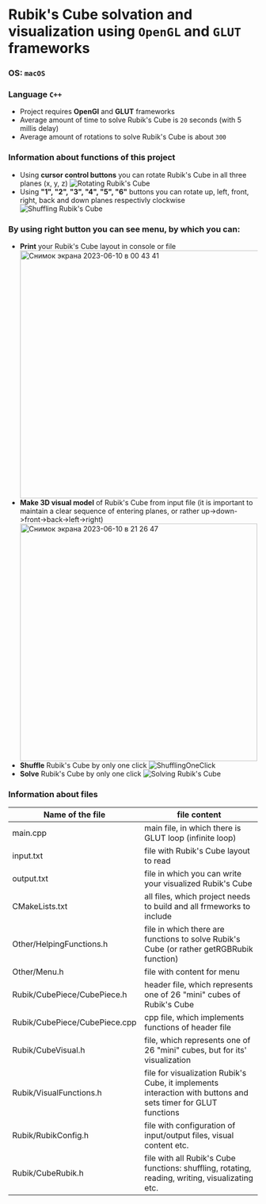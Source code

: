 # Rubik's Cube solvation and visualization using `OpenGL` and `GLUT` frameworks
### OS: `macOS`
### Language `C++`
* Project requires **OpenGl** and **GLUT** frameworks
* Average amount of time to solve Rubik's Cube is `20` seconds (with 5 millis delay)
* Average amount of rotations to solve Rubik's Cube is about `300`
### Information about functions of this project
* Using **cursor control buttons** you can rotate Rubik's Cube in all three planes (x, y, z)
  ![Rotating Rubik's Cube](https://github.com/GReEeN17/RubikCube/assets/70602093/f6e861be-5a33-4171-a4a3-e118488e1cd4)
* Using **"1", "2", "3", "4", "5", "6"** buttons you can rotate up, left, front, right, back and down planes respectivly clockwise
   ![Shuffling Rubik's Cube](https://github.com/GReEeN17/RubikCube/assets/70602093/d27b3758-3a4e-4ec6-9ca8-871dc8dab168)
### By using right button you can see menu, by which you can: 
* **Print** your Rubik's Cube layout in console or file
  <div><img width="500" alt="Снимок экрана 2023-06-10 в 00 43 41" src="https://github.com/GReEeN17/RubikCube/assets/70602093/091ab94e-9b1d-4a1e-91d4-192fa9306509"></div>
* **Make 3D visual model** of Rubik's Cube from input file (it is important to maintain a clear sequence of entering planes, or rather up->down->front->back->left->right)
  <div><img width="479" alt="Снимок экрана 2023-06-10 в 21 26 47" src="https://github.com/GReEeN17/RubikCube/assets/70602093/e5dc0130-9762-4120-9af0-5811d3c612ed"></div>
* **Shuffle** Rubik's Cube by only one click
  ![ShufflingOneClick](https://github.com/GReEeN17/RubikCube/assets/70602093/352ac991-fc0c-4d9c-ae26-a8f5a673b893)
* **Solve** Rubik's Cube by only one click
  ![Solving Rubik's Cube](https://github.com/GReEeN17/RubikCube/assets/70602093/5564dd9c-225c-435f-8509-c6656a921af8)
### Information about files
Name of the file             | file content
-----------------------------|-------------
main.cpp                     |main file, in which there is GLUT loop (infinite loop)
input.txt                    |file with Rubik's Cube layout to read
output.txt                   |file in which you can write your visualized Rubik's Cube
CMakeLists.txt               |all files, which project needs to build and all frmeworks to include
Other/HelpingFunctions.h     |file in which there are functions to solve Rubik's Cube (or rather getRGBRubik function)
Other/Menu.h                 |file with content for menu
Rubik/CubePiece/CubePiece.h  |header file, which represents one of 26 "mini" cubes of Rubik's Cube
Rubik/CubePiece/CubePiece.cpp|cpp file, which implements functions of header file
Rubik/CubeVisual.h           |file, which represents one of 26 "mini" cubes, but for its' visualization
Rubik/VisualFunctions.h      |file for visualization Rubik's Cube, it implements interaction with buttons and sets timer for GLUT functions
Rubik/RubikConfig.h          |file with configuration of input/output files, visual content etc.
Rubik/CubeRubik.h            |file with all Rubik's Cube functions: shuffling, rotating, reading, writing, visualizating etc.
  




